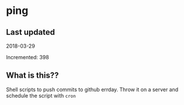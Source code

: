 # ping

## Last updated
2018-03-29

Incremented: 398

## What is this??
Shell scripts to push commits to github errday. Throw it on a server and schedule the script with `cron`
